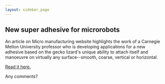 ```yaml
---
layout: sidebar_page
---
```


## New super adhesive for microrobots 

An article on Micro manufacturing website highlights the work of a Carnegie Mellon University professor who is developing applications for a new adhesive based on the gecko lizard's unique ability to attach itself and manoeuvre on virtually any surface--smooth, coarse, vertical or horizontal.
<!--break-->
[Read it here.](http://www.micromanufacturing.com/showthread.php?p=702)  

Any comments?